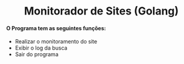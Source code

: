 <h1 align="center"> Monitorador de Sites (Golang)</h1>

<h4>O Programa tem as seguintes funções:</h4>

* Realizar o monitoramento do site
* Exibir o log da busca
* Sair do programa
